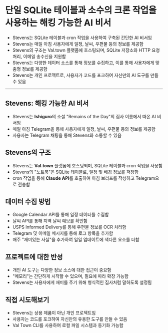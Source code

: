 # 단일 SQLite 테이블과 소수의 크론 작업을 사용하는 해킹 가능한 AI 비서


* Stevens는 SQLite 테이블과 cron 작업을 사용하여 구축된 간단한 AI 비서임
* Stevens는 매일 아침 사용자에게 일정, 날씨, 우편물 등의 정보를 제공함
* Stevens의 구조는 Val.town 플랫폼에 호스팅되며, SQLite 저장소와 HTTP 요청 처리, 이메일 송수신을 지원함
* Stevens는 다양한 데이터 소스를 통해 정보를 수집하고, 이를 통해 사용자에게 맞춤형 정보를 제공함
* Stevens는 개인 프로젝트로, 사용자가 코드를 포크하여 자신만의 AI 도구를 만들 수 있음

---

Stevens: 해킹 가능한 AI 비서
---------------------

* Stevens는 **Ishiguro**의 소설 "Remains of the Day"의 집사 이름에서 따온 AI 비서임
* 매일 아침 Telegram을 통해 사용자에게 일정, 날씨, 우편물 등의 정보를 제공함
* 사용자는 Telegram 채팅을 통해 Stevens와 소통할 수 있음

Stevens의 구조
-----------

* Stevens는 **Val.town** 플랫폼에 호스팅되며, SQLite 테이블과 cron 작업을 사용함
* Stevens의 "노트북"은 SQLite 테이블로, 일정 및 배경 정보를 저장함
* cron 작업을 통해 **Claude API**를 호출하여 아침 브리프를 작성하고 Telegram으로 전송함

데이터 수집 방법
---------

* Google Calendar API를 통해 일정 데이터를 수집함
* 날씨 API를 통해 지역 날씨 예보를 확인함
* USPS Informed Delivery를 통해 우편물 정보를 OCR 처리함
* Telegram 및 이메일 메시지를 통해 로그 항목을 추가함
* 매주 "재미있는 사실"을 추가하여 일일 업데이트에 색다른 요소를 더함

프로젝트에 대한 반성
-----------

* 개인 AI 도구는 다양한 정보 소스에 대한 접근이 중요함
* "메모리"는 간단하게 시작할 수 있으며, 필요에 따라 확장 가능함
* Stevens는 사용자에게 재미를 주기 위해 형식적인 집사처럼 말하도록 설정됨

직접 시도해보기
--------

* Stevens는 상용 제품이 아닌 개인 프로젝트임
* 사용자는 코드를 포크하여 자신만의 유용한 도구를 만들 수 있음
* Val Town CLI를 사용하여 로컬 파일 시스템과 동기화 가능함
